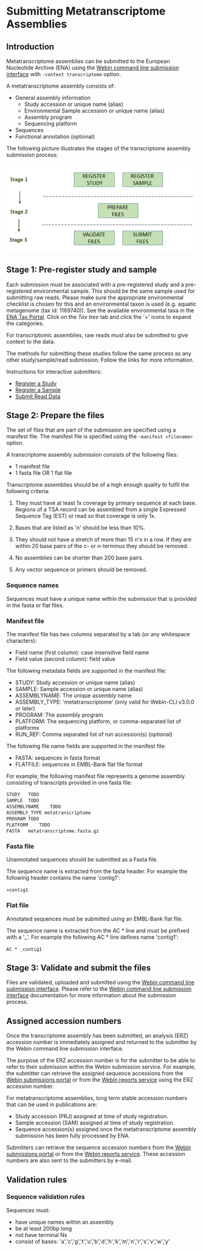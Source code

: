 # Submitting Metatranscriptome Assemblies

## Introduction

Metatranscriptome assemblies can be submitted to the European Nucleotide Archive (ENA) using the [Webin command line submission interface](../general-guide/webin-cli.html)  with `-context transcriptome` option.

A metatranscriptome assembly consists of:
- General assembly information
   - Study accession or unique name (alias)
   - Environmental Sample accession or unique name (alias)
   - Assembly program
   - Sequencing platform
- Sequences
- Functional annotation (optional)

The following picture illustrates the stages of the transcriptome assembly submission process:

![Submission process](../images/webin-cli_01.png)

## Stage 1: Pre-register study and sample

Each submission must be associated with a pre-registered study and a pre-registered environmental sample. This should be the same sample used for submitting raw reads. Please make sure the appropriate environmental checklist is chosen for this and an environmental taxon is used (e.g. aquatic metagenome (tax id: 1169740)). See the available environmental taxa in the [ENA Tax Portal](https://www.ebi.ac.uk/ena/data/view/Taxon:408169). Click on the *Tax tree* tab and click the '+' icons to expand the categories.

For transcriptomic assemblies, raw reads must also be submitted to give context to the data.

The methods for submitting these studies follow the same process as any other study/sample/read submission. Follow the links for more information.

Instructions for interactive submitters:
- [Register a Study](../study.html)
- [Register a Sample](../samples.html)
- [Submit Read Data](../reads.html)

## Stage 2: Prepare the files

The set of files that are part of the submission are specified using a manifest file.
The manifest file is specified using the `-manifest <filename>` option.

A transcriptome assembly submission consists of the following files:

- 1 manifest file
- 1 fasta file OR 1 flat file

Transcriptome assemblies should be of a high enough quality to fulfil the following criteria:

1. They must have at least 1x coverage by primary sequence at each base. Regions of a TSA record can be assembled from a single Expressed Sequence Tag (EST) or read so that coverage is only 1x.

3. Bases that are listed as 'n' should be less than 10%.

4. They should not have a stretch of more than 15 n's in a row. If they are within 20 base pairs of the c- or n-terminus they should be removed.

5. No assemblies can be shorter than 200 base pairs.

6. Any vector sequence or primers should be removed.

### Sequence names

Sequences must have a unique name within the submission that is provided in the fasta or flat files.

### Manifest file

The manifest file has two columns separated by a tab (or any whitespace characters):
- Field name (first column): case insensitive field name
- Field value (second column): field value

The following metadata fields are supported in the manifest file:

- STUDY: Study accession or unique name (alias)
- SAMPLE: Sample accession or unique name (alias)
- ASSEMBLYNAME: The unique assembly name
- ASSEMBLY_TYPE: 'metatranscriptome' (only valid for Webin-CLI v3.0.0 or later)
- PROGRAM: The assembly program
- PLATFORM: The sequencing platform, or comma-separated list of platforms
- RUN_REF: Comma separated list of run accession(s) (optional)

The following file name fields are supported in the manifest file:

- FASTA: sequences in fasta format
- FLATFILE: sequences in EMBL-Bank flat file format

For example, the following manifest file represents a genome assembly consisting of transcripts provided in one fasta file:

```
STUDY   TODO
SAMPLE  TODO
ASSEMBLYNAME    TODO
ASSEMBLY_TYPE metatranscriptome
PROGRAM TODO
PLATFORM    TODO
FASTA   metatranscriptome.fasta.gz
```

### Fasta file

Unannotated sequences should be submitted as a Fasta file.

The sequence name is extracted from the fasta header. For example the following header contains the name 'contig1':

`>contig1`

### Flat file

Annotated sequences must be submitted using an EMBL-Bank flat file.

The sequence name is extracted from the AC * line and must be prefixed with a '_'.
For example the following AC * line defines name 'contig1':

`AC * _contig1`

## Stage 3: Validate and submit the files

Files are validated, uploaded and submitted using the [Webin command line submission interface](../general-guide/webin-cli.html).
Please refer to the [Webin command line submission interface](../general-guide/webin-cli.html) documentation for more information about the submission process.

## Assigned accession numbers

Once the transcriptome assembly has been submitted, an analysis (ERZ) accession number is immediately assigned and returned to the submitter by the Webin command line submission interface.

The purpose of the ERZ accession number is for the submitter to be able to refer to their submission within the Webin submission service. For example, the submitter can retrieve the assigned sequence accessions from the [Webin submissions portal](../general-guide/submissions-portal.html) or from the [Webin reports service](../general-guide/reports-service.html) using the ERZ accession number.

For metatranscriptome assemblies, long term stable accession numbers that can be used in publications are:

- Study accession (PRJ) assigned at time of study registration.
- Sample accession (SAM) assigned at time of study registration.
- Sequence accession(s) assigned once the metatranscriptome assembly submission has been fully
processed by ENA.

Submitters can retrieve the sequence accession numbers from the [Webin submissions portal](../general-guide/submissions-portal.html) or from the [Webin reports service](../general-guide/reports-service.html). These accession numbers are also sent to the submitters by e-mail.

## Validation rules

### Sequence validation rules

Sequences must:
- have unique names within an assembly
- be at least  200bp long
- not have terminal Ns
- consist of bases: 'a','c','g','t','u','b','d','h','k','m','n','r','s','v','w','y'
